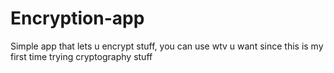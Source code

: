 # Encryption-app
Simple app that lets u encrypt stuff, you can use wtv u want since this is my first time trying cryptography stuff
